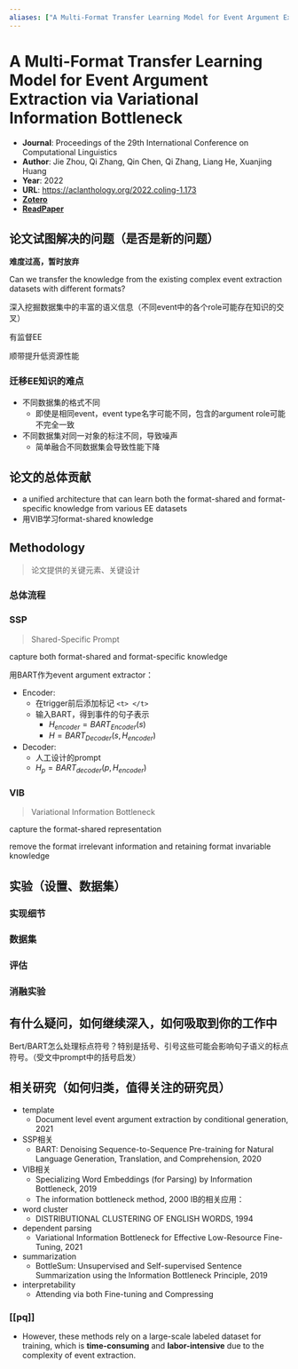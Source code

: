 ```yaml
---
aliases: ["A Multi-Format Transfer Learning Model for Event Argument Extraction via Variational Information Bottleneck", "A Multi-Format Transfer Learning Model for Event Argument Extraction via Variational Information Bottleneck, 2022"]
---
```

# A Multi-Format Transfer Learning Model for Event Argument Extraction via Variational Information Bottleneck

- **Journal**: Proceedings of the 29th International Conference on Computational Linguistics
- **Author**: Jie Zhou, Qi Zhang, Qin Chen, Qi Zhang, Liang He, Xuanjing Huang
- **Year**: 2022
- **URL**: https://aclanthology.org/2022.coling-1.173
- [**Zotero**](zotero://select/items/@2022zhouMultiFormatTransferLearninga)
- [**ReadPaper**](https://readpaper.com/pdf-annotate/note?noteId=742217252582608896)

## 论文试图解决的问题（是否是新的问题）

**难度过高，暂时放弃**

Can we transfer the knowledge from the existing complex event extraction datasets with different formats?

深入挖掘数据集中的丰富的语义信息（不同event中的各个role可能存在知识的交叉）

有监督EE

顺带提升低资源性能

### 迁移EE知识的难点

- 不同数据集的格式不同
    - 即使是相同event，event type名字可能不同，包含的argument role可能不完全一致
- 不同数据集对同一对象的标注不同，导致噪声
    - 简单融合不同数据集会导致性能下降

## 论文的总体贡献

- a unified architecture that can learn both the format-shared and format-specific knowledge from various EE datasets
- 用VIB学习format-shared knowledge

## Methodology

> 论文提供的关键元素、关键设计


### 总体流程



### SSP

> Shared-Specific Prompt

capture both format-shared and format-specific knowledge

用BART作为event argument extractor：
- Encoder:
    - 在trigger前后添加标记 `<t> </t>`
    - 输入BART，得到事件的句子表示
        - $H_{encoder}=BART_{Encoder}(s)$
        - $H=BART_{Decoder}(s,H_{encoder})$
- Decoder:
    - 人工设计的prompt
    - $H_p=BART_{decoder}(p,H_{encoder})$

### VIB

> Variational Information Bottleneck

capture the format-shared representation

remove the format irrelevant information and retaining format invariable knowledge

## 实验（设置、数据集）

### 实现细节



### 数据集



### 评估



### 消融实验



## 有什么疑问，如何继续深入，如何吸取到你的工作中

Bert/BART怎么处理标点符号？特别是括号、引号这些可能会影响句子语义的标点符号。（受文中prompt中的括号启发）

## 相关研究（如何归类，值得关注的研究员）

- template
    - Document level event argument extraction by conditional generation, 2021
- SSP相关
    - BART: Denoising Sequence-to-Sequence Pre-training for Natural Language Generation, Translation, and Comprehension, 2020
- VIB相关
    - Specializing Word Embeddings (for Parsing) by Information Bottleneck, 2019
    - The information bottleneck method, 2000
IB的相关应用：
- word cluster
    - DISTRIBUTIONAL CLUSTERING OF ENGLISH WORDS, 1994
- dependent parsing
    - Variational Information Bottleneck for Effective Low-Resource Fine-Tuning, 2021
- summarization
    - BottleSum: Unsupervised and Self-supervised Sentence Summarization using the Information Bottleneck Principle, 2019
- interpretability
    - Attending via both Fine-tuning and Compressing

### [[pq]]

- However, these methods rely on a large-scale labeled dataset for training, which is **time-consuming** and **labor-intensive** due to the complexity of event extraction.